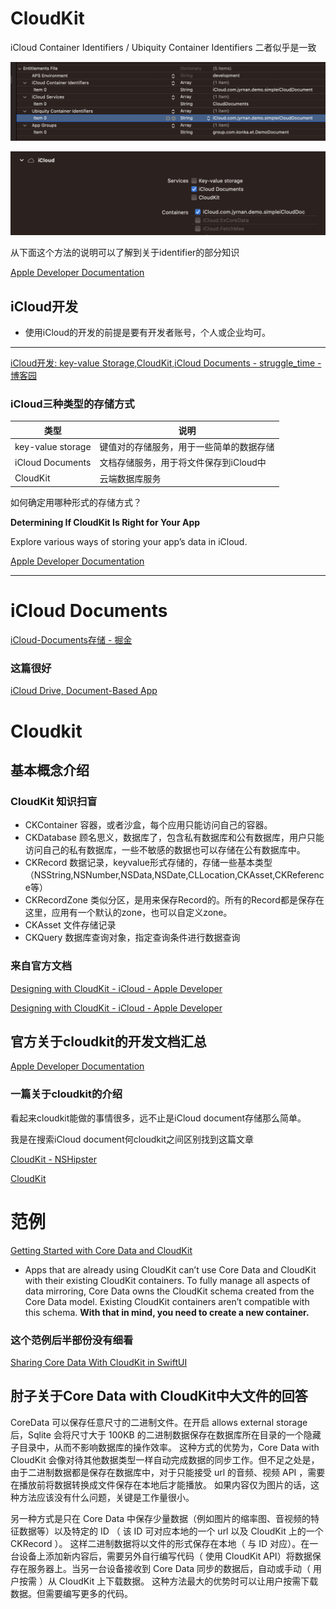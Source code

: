 # CloudKit

iCloud  Container Identifiers / Ubiquity Container Identifiers  二者似乎是一致

![Untitled](CloudKit%202d794ae9b31e49da82bd72d9182f4da5/Untitled.png)

![Screenshot 2023-02-11 at 21.23.44.png](CloudKit%202d794ae9b31e49da82bd72d9182f4da5/Screenshot_2023-02-11_at_21.23.44.png)

从下面这个方法的说明可以了解到关于identifier的部分知识

[Apple Developer Documentation](https://developer.apple.com/documentation/foundation/filemanager/1411653-url)

## **iCloud开发**

- 使用iCloud的开发的前提是要有开发者账号，个人或企业均可。

---

[iCloud开发: key-value Storage,CloudKit,iCloud Documents - struggle_time - 博客园](https://www.cnblogs.com/songliquan/p/16009342.html)

### **iCloud三种类型的存储方式**

| 类型 | 说明 |
| --- | --- |
| key-value storage | 键值对的存储服务，用于一些简单的数据存储 |
| iCloud Documents | 文档存储服务，用于将文件保存到iCloud中 |
| CloudKit | 云端数据库服务 |

如何确定用哪种形式的存储方式？

****Determining If CloudKit Is Right for Your App****

Explore various ways of storing your app’s data in iCloud.

[Apple Developer Documentation](https://developer.apple.com/documentation/cloudkit/determining_if_cloudkit_is_right_for_your_app)

---

# iCloud Documents

[iCloud-Documents存储 - 掘金](https://juejin.cn/post/6971996422149406756)

### 这篇很好

[iCloud Drive, Document-Based App](https://swiftdict.com/icloud-drive-and-document-based-app.swift)

# Cloudkit

## 基本概念介绍

### **CloudKit 知识扫盲**

- CKContainer 容器，或者沙盒，每个应用只能访问自己的容器。
- CKDatabase 顾名思义，数据库了，包含私有数据库和公有数据库，用户只能访问自己的私有数据库，一些不敏感的数据也可以存储在公有数据库中。
- CKRecord 数据记录，keyvalue形式存储的，存储一些基本类型（NSString,NSNumber,NSData,NSDate,CLLocation,CKAsset,CKReference等）
- CKRecordZone 类似分区，是用来保存Record的。所有的Record都是保存在这里，应用有一个默认的zone，也可以自定义zone。
- CKAsset 文件存储记录
- CKQuery 数据库查询对象，指定查询条件进行数据查询

### 来自官方文档

[Designing with CloudKit - iCloud - Apple Developer](https://developer.apple.com/icloud/cloudkit/designing/)

[Designing with CloudKit - iCloud - Apple Developer](CloudKit%202d794ae9b31e49da82bd72d9182f4da5/Designing%20with%20CloudKit%20-%20iCloud%20-%20Apple%20Developer%20bf8b0496665142c2897ad5e1842263b6.md)

## 官方关于cloudkit的开发文档汇总

[Apple Developer Documentation](https://developer.apple.com/documentation/cloudkit)

### 一篇关于cloudkit的介绍

看起来cloudkit能做的事情很多，远不止是iCloud document存储那么简单。

我是在搜索iCloud document何cloudkit之间区别找到这篇文章

[CloudKit - NSHipster](CloudKit%202d794ae9b31e49da82bd72d9182f4da5/CloudKit%20-%20NSHipster%206aa5457c49c1468a9706a84c7ae7eb81.md)

[CloudKit](https://nshipster.cn/cloudkit/)

# 范例

[Getting Started with Core Data and CloudKit](https://www.kodeco.com/13219461-getting-started-with-core-data-and-cloudkit)

- Apps that are already using CloudKit can’t use Core Data and CloudKit with their existing CloudKit containers. To fully manage all aspects of data mirroring, Core Data owns the CloudKit schema created from the Core Data model. Existing CloudKit containers aren’t compatible with this schema.
**With that in mind, you need to create a new container.**

### 这个范例后半部份没有细看

[Sharing Core Data With CloudKit in SwiftUI](https://www.kodeco.com/29934862-sharing-core-data-with-cloudkit-in-swiftui#toc-anchor-001)

## 肘子关于Core Data with CloudKit中大文件的回答

CoreData 可以保存任意尺寸的二进制文件。在开启 allows external storage 后，Sqlite 会将尺寸大于 100KB 的二进制数据保存在数据库所在目录的一个隐藏子目录中，从而不影响数据库的操作效率。
这种方式的优势为，Core Data with CloudKit 会像对待其他数据类型一样自动完成数据的同步工作。但不足之处是，由于二进制数据都是保存在数据库中，对于只能接受 url 的音频、视频 API ，需要在播放前将数据转换成文件保存在本地后才能播放。
如果内容仅为图片的话，这种方法应该没有什么问题，关键是工作量很小。

另一种方式是只在 Core Data 中保存少量数据（例如图片的缩率图、音视频的特征数据等）以及特定的 ID （ 该 ID 可对应本地的一个 url 以及 CloudKit 上的一个 CKRecord ）。
这样二进制数据将以文件的形式保存在本地（ 与 ID 对应）。在一台设备上添加新内容后，需要另外自行编写代码（ 使用 CloudKit API）将数据保存在服务器上。当另一台设备接收到 Core Data 同步的数据后，自动或手动（ 用户按需 ）从 CloudKit 上下载数据。
这种方法最大的优势时可以让用户按需下载数据。但需要编写更多的代码。